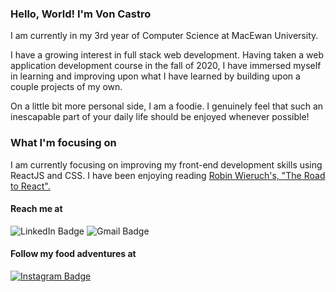 ### Hello, World! I'm Von Castro

I am currently in my 3rd year of Computer Science at MacEwan University.

I have a growing interest in full stack web development. Having taken a web application development course in the fall of 2020, I have immersed myself in learning and improving upon what I have learned by building upon a couple projects of my own.

On a little bit more personal side, I am a foodie. I genuinely feel that such an inescapable part of your daily life should be enjoyed whenever possible!

### What I'm focusing on
I am currently focusing on improving my front-end development skills using ReactJS and CSS. I have been enjoying reading [Robin Wieruch's, "The Road to React".](https://www.roadtoreact.com/)

#### Reach me at

<p float="left">
<img src="https://img.shields.io/badge/LinkedIn-0077B5?style=for-the-badge&logo=linkedin&logoColor=white" alt="LinkedIn Badge"/>
<img src="https://img.shields.io/badge/Gmail-D14836?style=for-the-badge&logo=gmail&logoColor=white" alt="Gmail Badge"/> 
</p>

#### Follow my food adventures at

[![Instagram Badge](https://img.shields.io/badge/Instagram-E4405F?style=for-the-badge&logo=instagram&logoColor=white)](https://www.instagram.com/ngocastroeats/)

